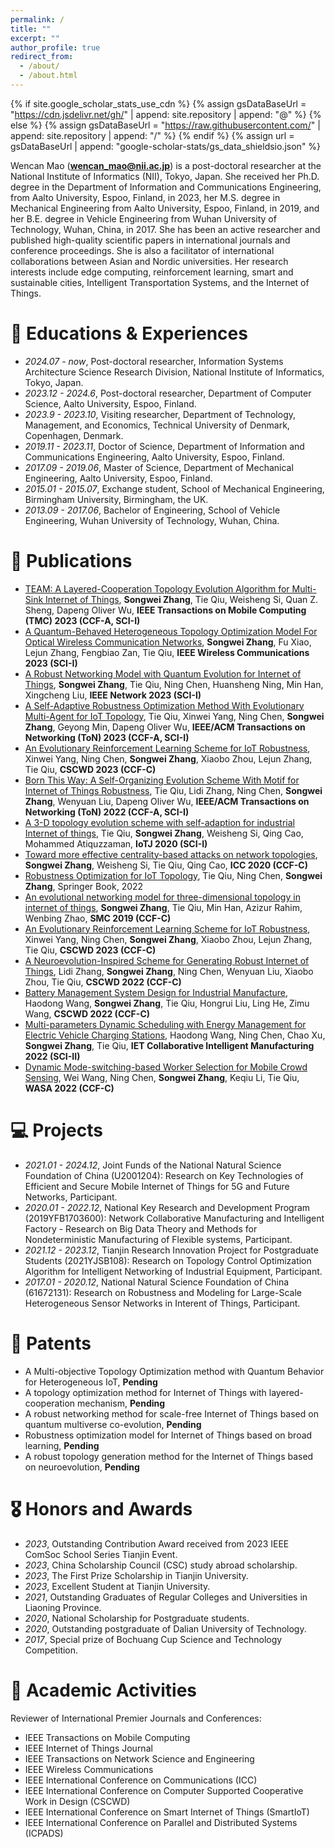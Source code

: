```yaml
---
permalink: /
title: ""
excerpt: ""
author_profile: true
redirect_from: 
  - /about/
  - /about.html
---
```


{% if site.google_scholar_stats_use_cdn %}
{% assign gsDataBaseUrl = "https://cdn.jsdelivr.net/gh/" | append: site.repository | append: "@" %}
{% else %}
{% assign gsDataBaseUrl = "https://raw.githubusercontent.com/" | append: site.repository | append: "/" %}
{% endif %}
{% assign url = gsDataBaseUrl | append: "google-scholar-stats/gs_data_shieldsio.json" %}

<span class='anchor' id='about-me'></span>

Wencan Mao (**wencan_mao@nii.ac.jp**) is a post-doctoral researcher at the National Institute of Informatics (NII), Tokyo, Japan. She received her Ph.D. degree in the Department of Information and Communications Engineering, from Aalto University, Espoo, Finland, in 2023, her M.S. degree in Mechanical Engineering from Aalto University, Espoo, Finland, in 2019, and her B.E. degree in Vehicle Engineering from Wuhan University of Technology, Wuhan, China, in 2017. 
She has been an active researcher and published high-quality scientific papers in international journals and conference proceedings. She is also a facilitator of international collaborations between Asian and Nordic universities.
Her research interests include edge computing, reinforcement learning, smart and sustainable cities, Intelligent Transportation Systems, and the Internet of Things.



# 📖 Educations & Experiences
- *2024.07 - now*, Post-doctoral researcher, Information Systems Architecture Science Research Division, National Institute of Informatics, Tokyo, Japan.
- *2023.12 - 2024.6*, Post-doctoral researcher, Department of Computer Science, Aalto University, Espoo, Finland.
- *2023.9 - 2023.10*, Visiting researcher, Department of Technology, Management, and Economics, Technical University of Denmark, Copenhagen, Denmark.
- *2019.11 - 2023.11*, Doctor of Science, Department of Information and Communications Engineering, Aalto University, Espoo, Finland.
- *2017.09 - 2019.06*, Master of Science, Department of Mechanical Engineering, Aalto University, Espoo, Finland.
- *2015.01 - 2015.07*, Exchange student, School of Mechanical Engineering, Birmingham University, Birmingham, the UK.
- *2013.09 - 2017.06*, Bachelor of Engineering, School of Vehicle Engineering, Wuhan University of Technology, Wuhan, China.

# 📝 Publications 
- [TEAM: A Layered-Cooperation Topology Evolution Algorithm for Multi-Sink Internet of Things](https://ieeexplore.ieee.org/abstract/document/10143244), **Songwei Zhang**, Tie Qiu, Weisheng Si, Quan Z. Sheng, Dapeng Oliver Wu, **IEEE Transactions on Mobile Computing (TMC) 2023 (CCF-A, SCI-I)**
- [A Quantum-Behaved Heterogeneous Topology Optimization Model For Optical Wireless Communication Networks](https://ieeexplore.ieee.org/abstract/document/10325449), **Songwei Zhang**, Fu Xiao, Lejun Zhang, Fengbiao Zan, Tie Qiu, **IEEE Wireless Communications 2023 (SCI-I)**
- [A Robust Networking Model with Quantum Evolution for Internet of Things](https://ieeexplore.ieee.org/abstract/document/10138333), **Songwei Zhang**, Tie Qiu, Ning Chen, Huansheng Ning, Min Han, Xingcheng Liu, **IEEE Network 2023 (SCI-I)**
- [A Self-Adaptive Robustness Optimization Method With Evolutionary Multi-Agent for IoT Topology](https://ieeexplore.ieee.org/abstract/document/10285720), Tie Qiu, Xinwei Yang, Ning Chen, **Songwei Zhang**, Geyong Min, Dapeng Oliver Wu, **IEEE/ACM Transactions on Networking (ToN) 2023 (CCF-A, SCI-I)**
- [An Evolutionary Reinforcement Learning Scheme for IoT Robustness](https://ieeexplore.ieee.org/abstract/document/10152704), Xinwei Yang, Ning Chen, **Songwei Zhang**, Xiaobo Zhou, Lejun Zhang, Tie Qiu, **CSCWD 2023 (CCF-C)**
- [Born This Way: A Self-Organizing Evolution Scheme With Motif for Internet of Things Robustness](https://ieeexplore.ieee.org/abstract/document/9790892), Tie Qiu, Lidi Zhang, Ning Chen, **Songwei Zhang**, Wenyuan Liu, Dapeng Oliver Wu, **IEEE/ACM Transactions on Networking (ToN) 2022 (CCF-A, SCI-I)**
- [A 3-D topology evolution scheme with self-adaption for industrial Internet of things](https://ieeexplore.ieee.org/abstract/document/9060903), Tie Qiu, **Songwei Zhang**, Weisheng Si, Qing Cao, Mohammed Atiquzzaman, **IoTJ 2020 (SCI-I)**
- [Toward more effective centrality-based attacks on network topologies](https://ieeexplore.ieee.org/abstract/document/9148785), **Songwei Zhang**, Weisheng Si, Tie Qiu, Qing Cao, **ICC 2020 (CCF-C)**
- [Robustness Optimization for IoT Topology](https://link.springer.com/book/10.1007/978-981-16-9609-1?noAccess=true), Tie Qiu, Ning Chen, **Songwei Zhang**, Springer Book, 2022
- [An evolutional networking model for three-dimensional topology in internet of things](https://ieeexplore.ieee.org/abstract/document/8913966), **Songwei Zhang**, Tie Qiu, Min Han, Azizur Rahim, Wenbing Zhao, **SMC 2019 (CCF-C)**
- [An Evolutionary Reinforcement Learning Scheme for IoT Robustness](https://ieeexplore.ieee.org/abstract/document/10152704), Xinwei Yang, Ning Chen, **Songwei Zhang**, Xiaobo Zhou, Lejun Zhang, Tie Qiu, **CSCWD 2023 (CCF-C)**
- [A Neuroevolution-Inspired Scheme for Generating Robust Internet of Things](https://ieeexplore.ieee.org/abstract/document/9776271), Lidi Zhang, **Songwei Zhang**, Ning Chen, Wenyuan Liu, Xiaobo Zhou, Tie Qiu, **CSCWD 2022 (CCF-C)**
- [Battery Management System Design for Industrial Manufacture](https://ieeexplore.ieee.org/abstract/document/9776233), Haodong Wang, **Songwei Zhang**, Tie Qiu, Hongrui Liu, Ling He, Zimu Wang, **CSCWD 2022 (CCF-C)**
- [Multi-parameters Dynamic Scheduling with Energy Management for Electric Vehicle Charging Stations](https://doi.org/10.1049/cim2.12068), Haodong Wang, Ning Chen, Chao Xu, **Songwei Zhang**, Tie Qiu, **IET Collaborative Intelligent Manufacturing 2022 (SCI-II)**
- [Dynamic Mode-switching-based Worker Selection for Mobile Crowd Sensing](https://link.springer.com/chapter/10.1007/978-3-031-19211-1_13), Wei Wang, Ning Chen, **Songwei Zhang**, Keqiu Li, Tie Qiu, **WASA 2022 (CCF-C)**

# 💻 Projects
- *2021.01 - 2024.12*, Joint Funds of the National Natural Science Foundation of China (U2001204): Research on Key Technologies of Efficient and Secure Mobile Internet of Things for 5G and Future Networks, Participant.
- *2020.01 - 2022.12*, National Key Research and Development Program (2019YFB1703600): Network Collaborative Manufacturing and Intelligent Factory - Research on Big Data Theory and Methods for Nondeterministic Manufacturing of Flexible systems, Participant.
- *2021.12 - 2023.12*, Tianjin Research Innovation Project for Postgraduate Students (2021YJSB108): Research on Topology Control Optimization Algorithm for Intelligent Networking of Industrial Equipment, Participant.
- *2017.01 - 2020.12*, National Natural Science Foundation of China (61672131): Research on Robustness and Modeling for Large-Scale Heterogeneous Sensor Networks in Interent of Things, Participant.

# 💬 Patents
- A Multi-objective Topology Optimization method with Quantum Behavior for Heterogeneous IoT, **Pending**
- A topology optimization method for Internet of Things with layered-cooperation mechanism, **Pending**
- A robust networking method for scale-free Internet of Things based on quantum multiverse co-evolution, **Pending**
- Robustness optimization model for Internet of Things based on broad learning, **Pending**
- A robust topology generation method for the Internet of Things based on neuroevolution, **Pending**

# 🎖 Honors and Awards
- *2023*, Outstanding Contribution Award received from 2023 IEEE ComSoc School Series Tianjin Event.
- *2023*, China Scholarship Council (CSC) study abroad scholarship.
- *2023*, The First Prize Scholarship in Tianjin University.
- *2023*, Excellent Student at Tianjin University.
- *2021*, Outstanding Graduates of Regular Colleges and Universities in Liaoning Province. 
- *2020*, National Scholarship for Postgraduate students.  
- *2020*, Outstanding postgraduate of Dalian University of Technology. 
- *2017*, Special prize of Bochuang Cup Science and Technology Competition.

# 📖 Academic Activities
Reviewer of International Premier Journals and Conferences:
- IEEE Transactions on Mobile Computing
- IEEE Internet of Things Journal
- IEEE Transactions on Network Science and Engineering
- IEEE Wireless Communications
- IEEE International Conference on Communications (ICC)
- IEEE International Conference on Computer Supported Cooperative Work in Design (CSCWD)
- IEEE International Conference on Smart Internet of Things (SmartIoT)
- IEEE International Conference on Parallel and Distributed Systems (ICPADS)
